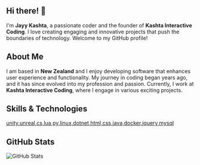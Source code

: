 ## Hi there! 👋

I'm **Jayy Kashta**, a passionate coder and the founder of **Kashta Interactive Coding**. I love creating engaging and innovative projects that push the boundaries of technology. Welcome to my GitHub profile!

## About Me

I am based in **New Zealand** and I enjoy developing software that enhances user experience and functionality. My journey in coding began years ago, and it has since evolved into my profession and passion. Currently, I work at **Kashta Interactive Coding**, where I engage in various exciting projects.

## Skills & Technologies

[unity,unreal,cs,lua,py,linux,dotnet,html,css,java,docker,jquery,mysql](https://skillicons.dev/icons?i=unity,unreal,cs,lua,py,linux,dotnet,html,css,java,docker,jquery,mysql&perline=8)

## GitHub Stats

 ![GitHub Stats](https://github-readme-stats.vercel.app/api?username=JayyKashtaCodes&show_icons=true&hide_title=true&count_private=true&theme=radical)
